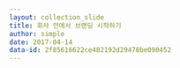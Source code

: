 ```yaml
---
layout: collection_slide
title: 회사 안에서 브랜딩 시작하기
author: simple
date: 2017-04-14
data-id: 2f85616622ce482192d29478be090452
---
```

